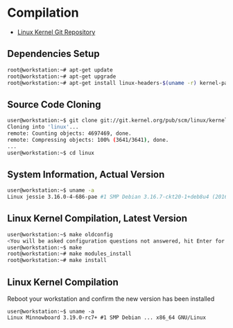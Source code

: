 # Compilation

- [Linux Kernel Git Repository](https://git.kernel.org/cgit/linux/kernel/git/torvalds/linux.git/)

## Dependencies Setup

```sh
root@workstation:~# apt-get update
root@workstation:~# apt-get upgrade
root@workstation:~# apt-get install linux-headers-$(uname -r) kernel-package libncurses5 libncurses5-dev git
```

## Source Code Cloning

```sh
user@workstation:~$ git clone git://git.kernel.org/pub/scm/linux/kernel/git/torvalds/linux.git
Cloning into 'linux'...
remote: Counting objects: 4697469, done.
remote: Compressing objects: 100% (3641/3641), done.
...
user@workstation:~$ cd linux
```

## System Information, Actual Version

```sh
user@workstation:~$ uname -a
Linux jessie 3.16.0-4-686-pae #1 SMP Debian 3.16.7-ckt20-1+deb8u4 (2016-02-29) i686 GNU/Linux
```

## Linux Kernel Compilation, Latest Version

```sh
user@workstation:~$ make oldconfig
<You will be asked configuration questions not answered, hit Enter for all of them>
user@workstation:~$ make
root@workstation:~# make modules_install
root@workstation:~# make install
```

## Linux Kernel Compilation

Reboot your workstation and confirm the new version has been installed

    user@workstation:~$ uname -a
    Linux Minnowboard 3.19.0-rc7+ #1 SMP Debian ... x86_64 GNU/Linux